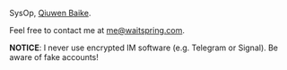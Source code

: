 SysOp, [Qiuwen Baike](https://www.qiuwenbaike.cn/).

Feel free to contact me at me@waitspring.com.

**NOTICE**: I never use encrypted IM software (e.g. Telegram or Signal). Be aware of fake accounts!
